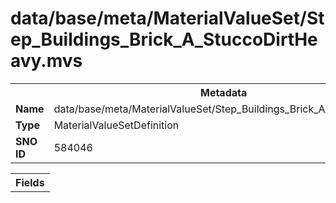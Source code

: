 <h1>data/base/meta/MaterialValueSet/Step_Buildings_Brick_A_StuccoDirtHeavy.mvs</h1><table><tr><th colspan="100%">Metadata</th></tr><tr><td><b>Name</b></td><td>data/base/meta/MaterialValueSet/Step_Buildings_Brick_A_StuccoDirtHeavy.mvs</td></tr><tr><td><b>Type</b></td><td>MaterialValueSetDefinition</td></tr><tr><td><b>SNO ID</b></td><td>584046</td></tr></table>

<table><tr><th colspan="100%">Fields</th></tr></table>

